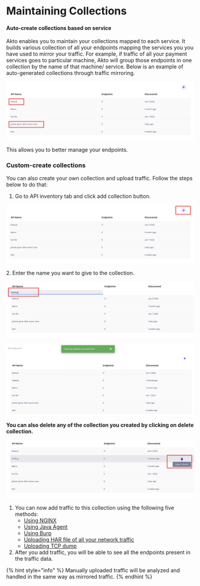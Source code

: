# Maintaining Collections

#### Auto-create collections based on service

Akto enables you to maintain your collections mapped to each service. It builds various collection of all your endpoints mapping the services you you have used to mirror your traffic. For example, if traffic of all your payment services goes to particular machine, Akto will group those endpoints in one collection by the name of that machine/ service. Below is an example of auto-generated collections through traffic mirroring.&#x20;

![](<../../.gitbook/assets/Frame 62.png>)

This allows you to better manage your endpoints.&#x20;

### Custom-create collections

&#x20;You can also create your own collection and upload traffic. Follow the steps below to do that:

1. Go to API inventory tab and click add collection button.

![](<../../.gitbook/assets/Frame 59.png>)

2\. Enter the name you want to give to the collection.

![](<../../.gitbook/assets/Frame 60.png>)

![](<../../.gitbook/assets/Screen Shot 2022-03-09 at 1.40 1.png>)

&#x20;**You can also delete any of the collection you created by clicking on delete collection.**

![](<../../.gitbook/assets/Frame 61.png>)

1. You can now add traffic to this collection using the following five methods:
   * [Using NGINX](../../add-api-data/integrations/nginx.md)
   * [Using Java Agent](../../add-api-data/integrations/akto-java-agent.md)
   * [Using Burp](broken-reference)
   * [Uploading HAR file of all your network traffic](../../add-api-data/har-file-upload.md)
   * [Uploading TCP dump](broken-reference)&#x20;
2. After you add traffic, you will be able to see all the endpoints present in the traffic data.

{% hint style="info" %}
Manually uploaded traffic will be analyzed and handled in the same way as mirrored traffic.
{% endhint %}
